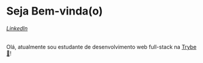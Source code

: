 # Seja Bem-vinda(o)
###### [LinkedIn](linkedin.com/in/antônio-santana-gonçalves-neto-98b093240)


Olá, atualmente sou estudante de desenvolvimento web full-stack na [Trybe:rocket:](https://www.betrybe.com/)!
